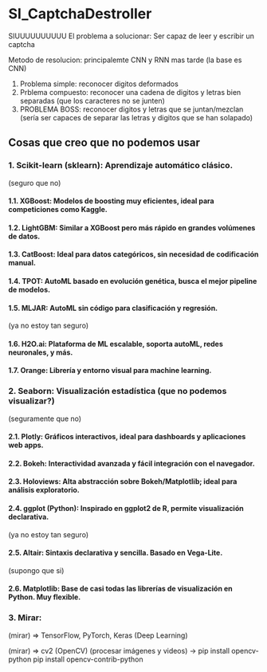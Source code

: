 # SI_CaptchaDestroller
SIUUUUUUUUUU
El problema a solucionar: Ser capaz de leer y escribir un captcha

Metodo de resolucion: principalemte CNN y RNN mas tarde (la base es CNN)

1. Problema simple: reconocer digitos deformados
2. Prblema compuesto: reconocer una cadena de digitos y letras bien separadas (que los caracteres no se junten)
3. PROBLEMA BOSS: reconocer digitos y letras que se juntan/mezclan (sería ser capaces de separar las letras y digitos que se han solapado)
   

## Cosas que creo que no podemos usar

### 1. Scikit-learn (sklearn):  Aprendizaje automático clásico.
(seguro que no)
#### 1.1. XGBoost: Modelos de boosting muy eficientes, ideal para competiciones como Kaggle.
#### 1.2. LightGBM: Similar a XGBoost pero más rápido en grandes volúmenes de datos.
#### 1.3. CatBoost: Ideal para datos categóricos, sin necesidad de codificación manual.
#### 1.4. TPOT: AutoML basado en evolución genética, busca el mejor pipeline de modelos.
#### 1.5. MLJAR: AutoML sin código para clasificación y regresión.
(ya no estoy tan seguro)
#### 1.6. H2O.ai: Plataforma de ML escalable, soporta autoML, redes neuronales, y más.
#### 1.7. Orange: Librería y entorno visual para machine learning.

### 2. Seaborn: Visualización estadística (que no podemos visualizar?)
(seguramente que no)
#### 2.1. Plotly: Gráficos interactivos, ideal para dashboards y aplicaciones web apps.
#### 2.2. Bokeh: Interactividad avanzada y fácil integración con el navegador.
#### 2.3. Holoviews: Alta abstracción sobre Bokeh/Matplotlib; ideal para análisis exploratorio.
#### 2.4. ggplot (Python): Inspirado en ggplot2 de R, permite visualización declarativa.
(ya no estoy tan seguro)
#### 2.5. Altair: Sintaxis declarativa y sencilla. Basado en Vega-Lite.
(supongo que si)
#### 2.6. Matplotlib: Base de casi todas las librerías de visualización en Python. Muy flexible.

### 3. Mirar:
(mirar) =>	TensorFlow, PyTorch, Keras (Deep Learning)

(mirar) =>	cv2 (OpenCV) (procesar imágenes y videos) ->
pip install opencv-python
pip install opencv-contrib-python
